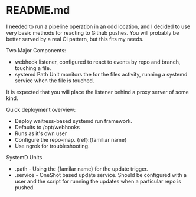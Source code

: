 # README.md

I needed to run a pipeline operation in an odd location, and I decided to use very basic methods for reacting to Github pushes.  You will probably be better served by a real CI pattern, but this fits my needs.

Two Major Components:
- webhook listener, configured to react to events by repo and branch, touching a file.
- systemd Path Unit monitors the for the files activity, running a systemd service when the file is touched.

It is expected that you will place the listener behind a proxy server of some kind.

Quick deployment overview:

 - Deploy waitress-based systemd run framework.
 - Defaults to /opt/webhooks
 - Runs as it's own user
 - Configure the repo-map. {ref}:{familiar name}
 - Use ngrok for troubleshooting.


 SystemD Units
  - <name>.path - Using the {familar name} for the update trigger.
  - <name>.service - OneShot based update service.  Should be configured with a user and the script for running the updates when a particular repo is pushed.
